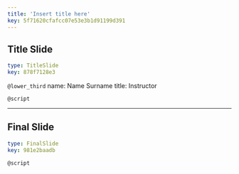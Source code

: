 ```yaml
---
title: 'Insert title here'
key: 5f71620cfafcc07e53e3b1d91199d391
---
```


## Title Slide

```yaml
type: TitleSlide
key: 878f7128e3
```

`@lower_third`
name: Name Surname
title: Instructor

`@script`


---

## Final Slide

```yaml
type: FinalSlide
key: 981e2baadb
```

`@script`
